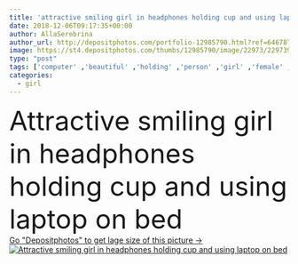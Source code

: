 ```yaml
---
title: 'attractive smiling girl in headphones holding cup and using laptop on bed '
date: 2018-12-06T09:17:35+00:00
author: AllaSerebrina
author_url: http://depositphotos.com/portfolio-12985790.html?ref=64678756
image: https://st4.depositphotos.com/thumbs/12985790/image/22973/229739752/api_thumb_450.jpg?forcejpeg=true
type: "post"
tags: ['computer' ,'beautiful' ,'holding' ,'person' ,'girl' ,'female' ,'sitting' ,'young' ,'smiling' ,'people' ,'caucasian' ,'cup' ,'drink' ,'bed' ,'pretty' ,'beverage' ,'mug' ,'woman' ,'electronics' ,'laptop' ,'indoors' ,'using' ,'headphones' ,'attractive' ,'casual' ,'bedroom' ,'gadgets' ,'copy space' ,'at home' ,'listening music' ,'digital devices' ]
categories: 
  - girl
---
```

<div aling="center">
            <font size="60"> Attractive smiling girl in headphones holding cup and using laptop on bed</font>   
</div>
<div>
    <a href='https://depositphotos.com/229739752/stock-photo-attractive-smiling-girl-headphones-holding.html?ref=64678756' target=_blank > Go "Depositphotos" to get lage size of this picture ->
        <img href='https://depositphotos.com/229739752/stock-photo-attractive-smiling-girl-headphones-holding.html?ref=64678756' src='https://st4.depositphotos.com/12985790/22973/i/950/depositphotos_229739752-stock-photo-attractive-smiling-girl-headphones-holding.jpg?forcejpeg=true' alt='Attractive smiling girl in headphones holding cup and using laptop on bed' >
    </a>
</div>
